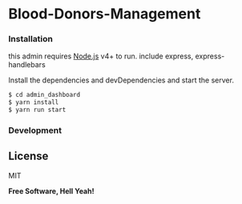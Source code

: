 # Blood-Donors-Management


### Installation

this admin requires [Node.js](https://nodejs.org/) v4+ to run.
include express, express-handlebars

Install the dependencies and devDependencies and start the server.

```sh
$ cd admin_dashboard
$ yarn install 
$ yarn run start 
```

### Development

License
----

MIT


**Free Software, Hell Yeah!**

